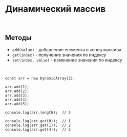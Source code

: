 # Динамический массив
<br>

## Методы

- `add(value)` - добавление елемента в конец массива
- `get(index)` - получение значения по индексу
- `set(index, valie)` - изменение значения по индексу

<br>

```
const arr = new DynamicArray(3);

arr.add(1);
arr.add(2);
arr.add(3);
arr.add(4);
arr.add(5);

console.log(arr.length);  // 5

console.log(arr.get(0));  // 1
console.log(arr.get(1));  // 2
console.log(arr.get(4));  // 5

```